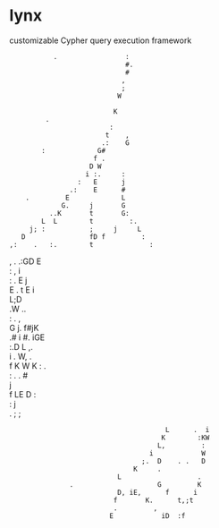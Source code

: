 # lynx
customizable Cypher query execution framework

               .                 :                          
                                 #.                         
                                 #                          
                                ,                           
                                ;                           
                               W                            
                                                            
                              K                             
             .                                              
                             :                              
                            t    ,                          
                           .:    G                          
            :             G#                                
                         f .                                
                        D W                                 
                       i :.     :                           
                     :   E      j                           
                   .:    E      #                           
        .         E             L                           
                 G.     j       G                           
              ..K       t       G:                          
            L  L        t         :.                        
         j; :           ;     j     L                       
       D                fD f         :                      
    ,:    .   :.        t              :                    
   ,          .          .:GD           E                   
                         :  ,            i                  
                : .       E               j                 
             E          .   t              E           i    
                                          L;D               
           .W                               ..              
           :                        .        ,              
          G                        j.    f#jK               
         .#                    i      #.    iGE             
        :.D                             L   ,.              
         i          .                    W,    .            
        f                                 K W  K : .        
       :            .                    . #                
                                                j           
      f                                     LE   D   :      
                                             :    j         
                                            . ;    ;        
                                                            
                                           L      .  i      
                                          K        :KW      
                                         L,         :       
                                       i            W       
                                     ;.  D    . .   D       
                                   K     .                  
                               L                   .        
                   .                     G         K        
                               D, iE,      f      i         
                              f       K.      t,;t          
                              .         ,                   
                             E            iD  :f            
                                                            
    

